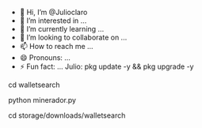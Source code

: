 - 👋 Hi, I’m @Julioclaro
- 👀 I’m interested in ...
- 🌱 I’m currently learning ...
- 💞️ I’m looking to collaborate on ...
- 📫 How to reach me ...
- 😄 Pronouns: ...
- ⚡ Fun fact: ...
Julio:
pkg update -y && pkg upgrade -y

cd walletsearch

python minerador.py

cd storage/downloads/walletsearch

<!---
Julioclaro/Julioclaro is a ✨ special ✨ repository because its `README.md` (this file) appears on your GitHub profile.
You can click the Preview link to take a look at your changes.
--->
